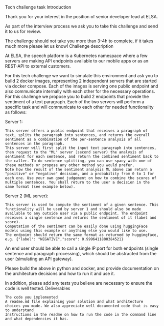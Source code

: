 Tech challenge task
Introduction

Thank you for your interest in the position of senior developer lead at ELSA.

As part of the interview process we ask you to take this challenge and send it to us for review.

The challenge should not take you more than 3-4h to complete, if it takes much more please let us know!
Challenge description

At ELSA, the speech platform is a Kubernetes namespace where a few servers are making API endpoints available to our mobile apps or as an REST-API to external customers.

For this tech challenge we want to simulate this environment and ask you to build 2 docker images, representing 2 independent servers that are started via docker compose. Each of the images is serving one public endpoint and also communicate internally with each other for the necessary operations. For this challenge we propose you to build 2 endpoints that provide the sentiment of a text paragraph. Each of the two servers will perform a specific task and will communicate to each other for needed functionality as follows:

Server 1:

    This server offers a public endpoint that receives a paragraph of text, splits the paragraph into sentences, and returns the overall sentiment as a combination of the per-sentence analysis of all sentences in the paragraph.
    This server will first split the input text paragraph into sentences, then request to the "ML" server (second server) the analysis of sentiment for each sentence, and return the combined sentiment back to the caller. To do sentence splitting, you can use spacy with one of these methods or propose any other method you would prefer.
    Note how the result of the sentiment analysis ML above can return a "positive" or "negative" decision, and a probability from 0 to 1 for each one. Use your own good judgement on how to combine the scores of multiple sentences. You shall return to the user a decision in the same format (see example below).

Server 2 (ML server):

    This server is used to compute the sentiment of a given sentence. This functionality will be used by server 1 and should also be made available to any outside user via a public endpoint. The endpoint receives a single sentence and returns the sentiment of it (label and score).
    Computation of the sentiment can be easily done using huggingFace models using this example or anything else you would like to use.
    The endpoint should return the same format as returned by huggingface, e.g. {"label": "NEGATIVE","score": 0.9996411800384521} 

An end user should be able to call a single IP:port for both endpoints (single sentence and paragraph processing), which should be abstracted from the user (simulating an API gateway).

Please build the above in python and docker, and provide documentation on the architecture decisions and how to run it and use it.

In addition, please add any tests you believe are necessary to ensure the code is well tested.
Deliverables

    The code you implemented
    A readme.md file explaining your solution and what architecture choices you made. We also appreciate well documented code that is easy to understand
    Instructions in the readme on how to run the code in the command line and what dependencies it has.


